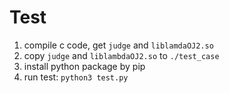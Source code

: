 Test
====

1. compile c code, get `judge` and `liblamdaOJ2.so`
2. copy `judge` and `liblambdaOJ2.so` to `./test_case`
3. install python package by pip
4. run test: `python3 test.py`
